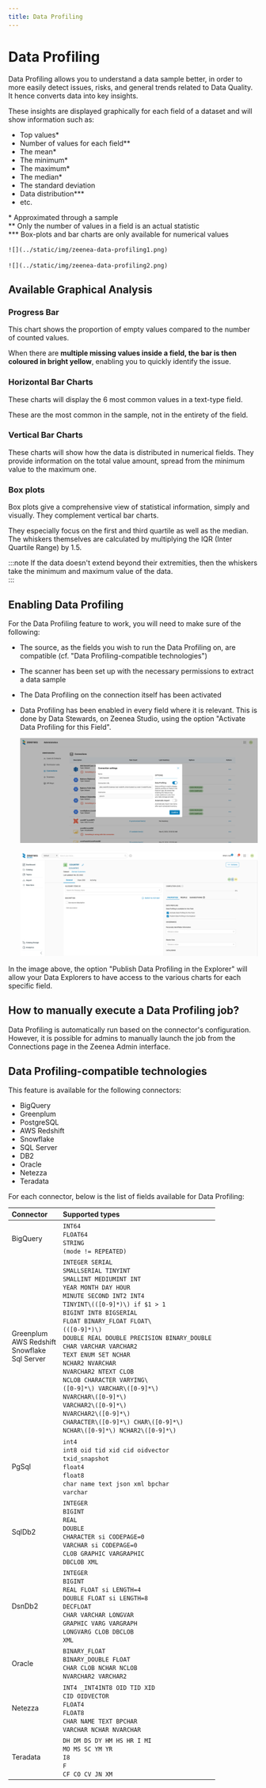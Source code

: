 ```yaml
---
title: Data Profiling
---
```

# Data Profiling

Data Profiling allows you to understand a data sample better, in order to more easily detect issues, risks, and general trends related to Data Quality. It hence converts data into key insights. 

These insights are displayed graphically for each field of a dataset and will show information such as: 

* Top values*
* Number of values for each field**
* The mean*
* The minimum*
* The maximum*
* The median*
* The standard deviation
* Data distribution***
* etc.

\* Approximated through a sample<br />
\*\* Only the number of values in a field is an actual statistic<br />
\*\*\* Box-plots and bar charts are only available for numerical values

    ![](../static/img/zeenea-data-profiling1.png)

    ![](../static/img/zeenea-data-profiling2.png)

## Available Graphical Analysis

### Progress Bar

This chart shows the proportion of empty values compared to the number of counted values. 

When there are **multiple missing values inside a field, the bar is then coloured in bright yellow**, enabling you to quickly identify the issue. 

### Horizontal Bar Charts

These charts will display the 6 most common values in a text-type field. 

These are the most common in the sample, not in the entirety of the field.

### Vertical Bar Charts

These charts will show how the data is distributed in numerical fields. They provide information on the total value amount, spread from the minimum value to the maximum one. 

### Box plots

Box plots give a comprehensive view of statistical information, simply and visually. They complement vertical bar charts.  

They especially focus on the first and third quartile as well as the median. The whiskers themselves are calculated by multiplying the IQR (Inter Quartile Range) by 1.5. 

:::note
If the data doesn't extend beyond their extremities, then the whiskers take the minimum and maximum value of the data.  
:::

## Enabling Data Profiling

For the Data Profiling feature to work, you will need to make sure of the following: 

* The source, as the fields you wish to run the Data Profiling on, are compatible (cf. "Data Profiling-compatible technologies")
* The scanner has been set up with the necessary permissions to extract a data sample
* The Data Profiling on the connection itself has been activated 
* Data Profiling has been enabled in every field where it is relevant. This is done by Data Stewards, on Zeenea Studio, using the option "Activate Data Profiling for this Field".

    ![](../static/img/zeenea-data-profiling3.png)

    ![](../static/img/zeenea-data-profiling4.png)

In the image above, the option "Publish Data Profiling in the Explorer" will allow your Data Explorers to have access to the various charts for each specific field. 

## How to manually execute a Data Profiling job?

Data Profiling is automatically run based on the connector's configuration. However, it is possible for admins to manually launch the job from the Connections page in the Zeenea Admin interface. 

## Data Profiling-compatible technologies

This feature is available for the following connectors: 

* BigQuery
* Greenplum
* PostgreSQL
* AWS Redshift
* Snowflake
* SQL Server
* DB2
* Oracle
* Netezza
* Teradata

For each connector, below is the list of fields available for Data Profiling:

| Connector | Supported types |
| :--- | :--- |
| BigQuery | `INT64`<br />`FLOAT64`<br />`STRING`<br />`(mode != REPEATED)` |
| Greenplum<br />AWS Redshift<br />Snowflake<br />Sql Server | `INTEGER SERIAL`<br />`SMALLSERIAL TINYINT`<br />`SMALLINT MEDIUMINT INT`<br />`YEAR MONTH DAY HOUR`<br />`MINUTE SECOND INT2 INT4`<br />`TINYINT\(([0-9]*)\) if $1 > 1`<br />`BIGINT INT8 BIGSERIAL`<br />`FLOAT BINARY_FLOAT FLOAT\`<br />`(([0-9]*)\)`<br />`DOUBLE REAL DOUBLE PRECISION BINARY_DOUBLE`<br />`CHAR VARCHAR VARCHAR2`<br />`TEXT ENUM SET NCHAR`<br />`NCHAR2 NVARCHAR`<br />`NVARCHAR2 NTEXT CLOB`<br />`NCLOB CHARACTER VARYING\`<br />`([0-9]*\) VARCHAR\([0-9]*\)`<br />`NVARCHAR\([0-9]*\)`<br />`VARCHAR2\([0-9]*\)`<br />`NVARCHAR2\([0-9]*\)`<br />`CHARACTER\([0-9]*\) CHAR\([0-9]*\)`<br />`NCHAR\([0-9]*\) NCHAR2\([0-9]*\)` |
| PgSql | `int4`<br />`int8 oid tid xid cid oidvector`<br />`txid_snapshot`<br />`float4`<br />`float8`<br />`char name text json xml bpchar`<br />`varchar` |
| SqlDb2 | `INTEGER`<br />`BIGINT`<br />`REAL`<br />`DOUBLE`<br />`CHARACTER si CODEPAGE=0`<br />`VARCHAR si CODEPAGE=0`<br />`CLOB GRAPHIC VARGRAPHIC`<br />`DBCLOB XML` |
| DsnDb2 | `INTEGER`<br />`BIGINT`<br />`REAL FLOAT si LENGTH=4`<br />`DOUBLE FLOAT si LENGTH=8`<br />`DECFLOAT`<br />`CHAR VARCHAR LONGVAR`<br />`GRAPHIC VARG VARGRAPH`<br />`LONGVARG CLOB DBCLOB`<br />`XML` |
| Oracle | 	`BINARY_FLOAT`<br />`BINARY_DOUBLE FLOAT`<br />`CHAR CLOB NCHAR NCLOB`<br />`NVARCHAR2 VARCHAR2` |
| Netezza | `INT4 _INT4INT8 OID TID XID`<br />`CID OIDVECTOR`<br />`FLOAT4`<br />`FLOAT8`<br />`CHAR NAME TEXT BPCHAR`<br />`VARCHAR NCHAR NVARCHAR` |
| Teradata | 	`DH DM DS DY HM HS HR I MI`<br />`MO MS SC YM YR`<br />`I8`<br />`F`<br />`CF CO CV JN XM` |
